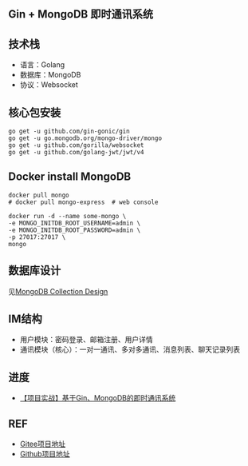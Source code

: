 ## Gin + MongoDB 即时通讯系统

## 技术栈

- 语言：Golang
- 数据库：MongoDB
- 协议：Websocket

## 核心包安装

```
go get -u github.com/gin-gonic/gin
go get -u go.mongodb.org/mongo-driver/mongo
go get -u github.com/gorilla/websocket
go get -u github.com/golang-jwt/jwt/v4
```

## Docker install MongoDB

```shell
docker pull mongo
# docker pull mongo-express  # web console

docker run -d --name some-mongo \
-e MONGO_INITDB_ROOT_USERNAME=admin \
-e MONGO_INITDB_ROOT_PASSWORD=admin \
-p 27017:27017 \
mongo
```

## 数据库设计

见[MongoDB Collection Design](models/model.md)

## IM结构

- 用户模块：密码登录、邮箱注册、用户详情
- 通讯模块（核心）：一对一通讯、多对多通讯、消息列表、聊天记录列表

## 进度

- [【项目实战】基于Gin、MongoDB的即时通讯系统](https://www.bilibili.com/video/BV1YL4y1c7ZX/?p=3)

## REF

- [Gitee项目地址](https://gitee.com/getcharzp/im)
- [Github项目地址](https://github.com/getcharzp/im)